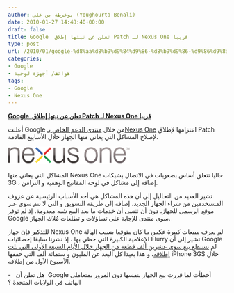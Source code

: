 ```yaml
---
author: يوغرطة بن علي (Youghourta Benali)
date: 2010-01-27 14:48:40+00:00
draft: false
title: Google  تعلن عن نيتها إطلاق Patch لـ Nexus One قريبا
type: post
url: /2010/01/google-%d8%aa%d8%b9%d9%84%d9%86-%d8%b9%d9%86-%d9%86%d9%8a%d8%aa%d9%87%d8%a7-%d8%a5%d8%b7%d9%84%d8%a7%d9%82-patch-%d9%84%d9%80-nexus-one-%d9%82%d8%b1%d9%8a%d8%a8%d8%a7/
categories:
- Google
- هواتف/ أجهزة لوحية
tags:
- Google
- Nexus One
---
```


[**Google  تعلن عن نيتها إطلاق Patch لـ Nexus One قريبا**](https://www.it-scoop.com/2010/01/google-%d8%aa%d8%b9%d9%84%d9%86-%d8%b9%d9%86-%d9%86%d9%8a%d8%aa%d9%87%d8%a7-%d8%a5%d8%b7%d9%84%d8%a7%d9%82-patch-%d9%84%d9%80-nexus-one-%d9%82%d8%b1%d9%8a%d8%a8%d8%a7/)


أعلنت Google من خلال [منتدى الدعم الخاص بـNexus One](http://www.google.com/support/forum/p/android/label?lid=4a96f6d473819af3&hl=en) اعتزامها لإطلاق Patch لإصلاح المشاكل التي يعاني منها الجهاز خلال الأسابيع القادمة.

[![](nexus_one_logo.gif)
](https://www.it-scoop.com/2010/01/google-%d8%aa%d8%b9%d9%84%d9%86-%d8%b9%d9%86-%d9%86%d9%8a%d8%aa%d9%87%d8%a7-%d8%a5%d8%b7%d9%84%d8%a7%d9%82-patch-%d9%84%d9%80-nexus-one-%d9%82%d8%b1%d9%8a%d8%a8%d8%a7/)

المشاكل التي يعاني منها Nexus One حاليا تتعلق أساس بصعوبات في الاتصال بشبكات 3G ، إضافة إلى مشاكل في لوحة المفاتيح الوهمية و التزامن.

تشير العديد من التحاليل إلى أن هذه المشاكل هي أحد الأسباب الرئيسية عن عزوف المستخدمين من شراء الجهاز الجديد، إضافة إلى طريقة التسويق و التي لا تتم سوى عبر موقع الرسمي للجهاز، دون أن ننسى أن خدمات ما بعد البيع شبه معدومة، إذ لم توفر Google سوى منتدى للإجابة على تساؤلات و تطلعات مُلاك الجهاز.

للتذكير فإن جهاز Nexus One لم يعرف مبيعات كبيرة عكس ما كان متوقعا بسبب الهالة الإعلامية الكبيرة التي حظي بها ، إذ نشرنا سابقا إحصائيات Flurry تشير إلى أن Google لم [تستطع بيع سوى عشرين ألف قطعة من الجهاز خلال الأيام السبعة الأولى التي تلت إطلاقه](../../../../../2010/01/google-%d8%aa%d8%a8%d9%8a%d8%b9-20000-%d8%ac%d9%87%d8%a7%d8%b2-nexus-one-%d9%81%d9%82%d8%b7-%d8%ae%d9%84%d8%a7%d9%84-%d8%a7%d9%84%d8%a3%d8%b3%d8%a8%d9%88%d8%b9-%d8%a7%d9%84%d8%a3%d9%88%d9%84-%d9%85/)، و هذا بعيدا كل البعد عن المليون و ستمائة ألف التي حققها iPhone 3GS خلال الأسبوع الأول من إطلاقه.

-   هل تظن أن  Google أخطأت لما قررت بيع الجهاز بنفسها دون المرور بمتعاملي الهاتف في الولايات المتحدة ؟

